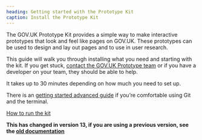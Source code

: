 ```yaml
---
heading: Getting started with the Prototype Kit
caption: Install the Prototype Kit
---
```


The GOV.UK Prototype Kit provides a simple way to make interactive prototypes that look and feel like pages on GOV.UK. These prototypes can be used to design and lay out pages and to use in user research.

This guide will walk you through installing what you need and starting with the kit. If you get stuck, [contact the GOV.UK Prototype team](../support) or if you have a developer on your team, they should be able to help.

It takes up to 30 minutes depending on how much you need to set up.

There is an [getting started advanced guide](./getting-started-advanced) if you’re comfortable using Git and the terminal.

[How to run the kit](./how-to-run-the-kit)

<!-- TODO: replace with Nunjucks partial _new-version-inset-text -->
<div class="govuk-inset-text">
  <strong class="govuk-body govuk-!-font-weight-bold">
    This has changed in version 13, if you are using a previous version, see the
    <a class="govuk-link" href="/v12/docs">old documentation</a>
  </strong>
</div>

